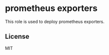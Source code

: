 prometheus exporters
==============

This role is used to deploy prometheus exporters.



License
-------

MIT

